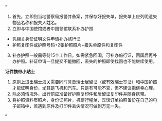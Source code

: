 ^

1. 首先，立即到当地警察局报警并备案，并保存好报失单，报失单上应列明遗失物品名称和报失人姓名。
2. 立即与中国使馆或者中国领馆联系补办护照

* 凭相关身份证明文件申请补办旅行证
* 护照复印件或护照号码+2张护照照片+报失单原件和复印件

3. 补办护照一般需等待15个工作日，如需紧急回国，可补办旅行证，回国后再补办护照。补证申请一旦提交不能撤回，丢失的护照即使找回也不能继续使用。

**证件携带小贴士**

1. 原则上进出瑞士海关需要同时具备瑞士居留证（或有效瑞士签证）和中国护照才能证明身份，尤其是飞机和汽车。只是有可能不查，但不建议抱侥幸心理。
2. 除必须情况外，出行前应准备好护照复印件和居留证复印件并随身携带。
3. 将护照资料页照片，身份证照片，机票行程单，宾馆订单拍照备份在自己的电子邮箱中，若遇到原件及打印件丢失情况可做到万无一失。

^
